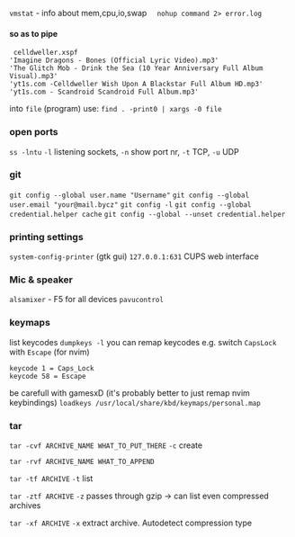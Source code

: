   `vmstat` - info about mem,cpu,io,swap
`  nohup command 2> error.log`

#### so as to pipe
```
 celldweller.xspf
'Imagine Dragons - Bones (Official Lyric Video).mp3'
'The Glitch Mob - Drink the Sea (10 Year Anniversary Full Album Visual).mp3'
'yt1s.com -Celldweller Wish Upon A Blackstar Full Album HD.mp3'
'yt1s.com - Scandroid Scandroid Full Album.mp3'
```
into `file` (program) use:
`find . -print0 | xargs -0 file`

### open ports
`ss -lntu`
	`-l` listening sockets, `-n`  show port nr, `-t` TCP, `-u` UDP

### git
`git config --global user.name "Username"`
`git config --global user.email "your@mail.bycz"`
`git config -l`
`git config --global credential.helper cache`
`git config --global --unset credential.helper`

### printing settings
`system-config-printer` (gtk gui)
`127.0.0.1:631` CUPS web interface

### Mic & speaker
`alsamixer` - F5 for all devices
`pavucontrol`

### keymaps
list keycodes
`dumpkeys -l`
you can remap keycodes
e.g. switch `CapsLock` with `Escape` (for nvim)
```
keycode 1 = Caps_Lock
keycode 58 = Escape
```
be carefull with gamesxD (it's probably better to just remap nvim keybindings)
`loadkeys /usr/local/share/kbd/keymaps/personal.map`

### tar
`tar -cvf ARCHIVE_NAME WHAT_TO_PUT_THERE`
`-c` create

`tar -rvf ARCHIVE_NAME WHAT_TO_APPEND`

`tar -tf ARCHIVE`
`-t` list

`tar -ztf ARCHIVE`
`-z` passes through gzip -> can list even compressed archives

`tar -xf ARCHIVE`
`-x` extract archive. Autodetect compression type

### 


